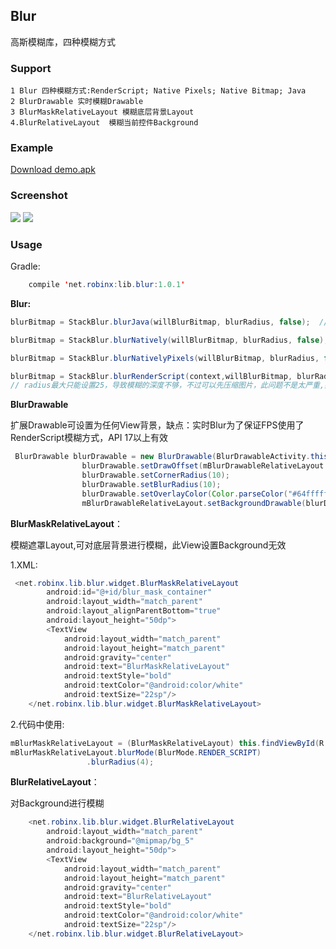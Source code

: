 ## Blur ##
高斯模糊库，四种模糊方式 

### Support ###
    
    1 Blur 四种模糊方式:RenderScript; Native Pixels; Native Bitmap; Java
    2 BlurDrawable 实时模糊Drawable
    3 BlurMaskRelativeLayout 模糊底层背景Layout
    4.BlurRelativeLayout  模糊当前控件Background
    

### Example ###

[Download demo.apk](https://github.com/robinxdroid/Blur/blob/master/app-debug.apk?raw=true)

### Screenshot ###

![](https://raw.githubusercontent.com/robinxdroid/Blur/master/1.png) 
![](https://raw.githubusercontent.com/robinxdroid/Blur/master/2.png) 

### Usage ###
Gradle:
```java
    compile 'net.robinx:lib.blur:1.0.1'
```

**Blur:**

```java
blurBitmap = StackBlur.blurJava(willBlurBitmap, blurRadius, false);  //Java方式，缺点：相对于下面三种，速度慢，模糊大图时容易OOM

blurBitmap = StackBlur.blurNatively(willBlurBitmap, blurRadius, false); //Native Bitmap 方式，NDK实现，与Native Pixels方式差距不大

blurBitmap = StackBlur.blurNativelyPixels(willBlurBitmap, blurRadius, false);  //Native Pixels方式 ，NDK实现，推荐使用

blurBitmap = StackBlur.blurRenderScript(context,willBlurBitmap, blurRadius, false); //RenderScript方式，速度极快，约为java方式100倍的速度，NDK方式20倍速度（不同图片质量测试所得结果不同，仅供参考），缺点：API17以上有效，
// radius最大只能设置25，导致模糊的深度不够，不过可以先压缩图片，此问题不是太严重,如果可以忽略API 17的问题，此方式首选
```   

**BlurDrawable**

扩展Drawable可设置为任何View背景，缺点：实时Blur为了保证FPS使用了RenderScript模糊方式，API 17以上有效

```java
 BlurDrawable blurDrawable = new BlurDrawable(BlurDrawableActivity.this);
                blurDrawable.setDrawOffset(mBlurDrawableRelativeLayout.getLeft(), mBlurDrawableRelativeLayout.getTop() + BlurUtils.getStatusBarHeight(BlurDrawableActivity.this));
                blurDrawable.setCornerRadius(10);
                blurDrawable.setBlurRadius(10);
                blurDrawable.setOverlayColor(Color.parseColor("#64ffffff"));
                mBlurDrawableRelativeLayout.setBackgroundDrawable(blurDrawable);
```   

**BlurMaskRelativeLayout**：

模糊遮罩Layout,可对底层背景进行模糊，此View设置Background无效

 1.XML:

```java
 <net.robinx.lib.blur.widget.BlurMaskRelativeLayout
        android:id="@+id/blur_mask_container"
        android:layout_width="match_parent"
        android:layout_alignParentBottom="true"
        android:layout_height="50dp">
        <TextView
            android:layout_width="match_parent"
            android:layout_height="match_parent"
            android:gravity="center"
            android:text="BlurMaskRelativeLayout"
            android:textStyle="bold"
            android:textColor="@android:color/white"
            android:textSize="22sp"/>
    </net.robinx.lib.blur.widget.BlurMaskRelativeLayout>
```   
2.代码中使用: 
```java
mBlurMaskRelativeLayout = (BlurMaskRelativeLayout) this.findViewById(R.id.blur_mask_container);
mBlurMaskRelativeLayout.blurMode(BlurMode.RENDER_SCRIPT)
                 .blurRadius(4);
``` 
 

**BlurRelativeLayout**：

对Background进行模糊

```java
    <net.robinx.lib.blur.widget.BlurRelativeLayout
        android:layout_width="match_parent"
        android:background="@mipmap/bg_5"
        android:layout_height="50dp">
        <TextView
            android:layout_width="match_parent"
            android:layout_height="match_parent"
            android:gravity="center"
            android:text="BlurRelativeLayout"
            android:textStyle="bold"
            android:textColor="@android:color/white"
            android:textSize="22sp"/>
    </net.robinx.lib.blur.widget.BlurRelativeLayout>
```

